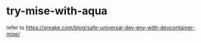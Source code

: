 # try-mise-with-aqua

refer to https://sreake.com/blog/safe-universal-dev-env-with-devcontainer-mise/
